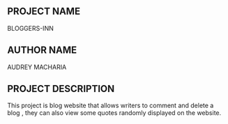 ## PROJECT NAME
BLOGGERS-INN

## AUTHOR NAME
AUDREY MACHARIA

## PROJECT DESCRIPTION
This project is blog website that allows writers to comment and delete a blog , they can also view some quotes randomly displayed on the website.
